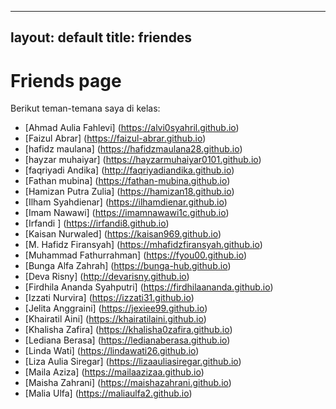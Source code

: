 ----
layout: default
title: friendes
---
# Friends page
Berikut teman-temana saya di kelas:
- [Ahmad Aulia Fahlevi] (https://alvi0syahril.github.io)
- [Faizul Abrar] (https://faizul-abrar.github.io)
- [hafidz maulana] (https://hafidzmaulana28.github.io)
- [hayzar muhaiyar] (https://hayzarmuhaiyar0101.github.io)
- [faqriyadi Andika] (http://faqriyadiandika.github.io)
- [Fathan mubina] (https://fathan-mubina.github.io)
- [Hamizan Putra Zulia] (https://hamizan18.github.io)
- [Ilham Syahdienar] (https://ilhamdienar.github.io)
- [Imam Nawawi] (https://imamnawawi1c.github.io)
- [Irfandi ] (https://irfandi8.github.io)
- [Kaisan Nurwaled] (https://kaisan969.github.io)
- [M. Hafidz Firansyah] (https://mhafidzfiransyah.github.io)
- [Muhammad Fathurrahman] (https://fyou00.github.io)
- [Bunga Alfa Zahrah] (https://bunga-hub.github.io)
- [Deva Risny] (http://devarisny.github.io)
- [Firdhila Ananda Syahputri] (https://firdhilaananda.github.io)
- [Izzati Nurvira] (https://izzati31.github.io)
- [Jelita Anggraini] (https://jexiee99.github.io)
- [Khairatil Aini] (https://khairatilaini.github.io)
- [Khalisha Zafira] (https://khalisha0zafira.github.io)
- [Lediana Berasa] (https://ledianaberasa.github.io)
- [Linda Wati] (https://lindawati26.github.io)
- [Liza Aulia Siregar] (https://lizaauliasiregar.github.io)
- [Maila Aziza] (https://mailaazizaa.github.io)
- [Maisha Zahrani] (https://maishazahrani.github.io)
- [Malia Ulfa] (https://maliaulfa2.github.io)